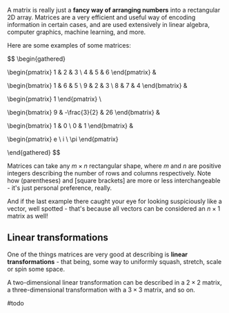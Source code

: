 A matrix is really just a **fancy way of arranging numbers** into a rectangular 2D array. Matrices are a very efficient and useful way of encoding information in certain cases, and are used extensively in linear algebra, computer graphics, machine learning, and more.

Here are some examples of some matrices:

$$
\begin{gathered}

\begin{pmatrix}
1 & 2 & 3 \\
4 & 5 & 6
\end{pmatrix} &

\begin{bmatrix}
1 & 6 & 5 \\
9 & 2 & 3 \\
8 & 7 & 4
\end{bmatrix} &

\begin{pmatrix}
1
\end{pmatrix} \\

\begin{bmatrix}
9 & -\frac{3}{2} & 26
\end{bmatrix} &

\begin{bmatrix}
1 & 0 \\
0 & 1
\end{bmatrix} &

\begin{pmatrix}
e \\
i \\
\pi
\end{pmatrix}

\end{gathered}
$$

Matrices can take any $m \times n$ rectangular shape, where $m$ and $n$ are positive integers describing the number of rows and columns respectively. Note how (parentheses) and \[square brackets\] are more or less interchangeable - it's just personal preference, really.

And if the last example there caught your eye for looking suspiciously like a vector, well spotted - that's because all vectors can be considered an $n \times 1$ matrix as well!

## Linear transformations

One of the things matrices are very good at describing is **linear transformations** - that being, some way to uniformly squash, stretch, scale or spin some space.

A two-dimensional linear transformation can be described in a $2 \times 2$ matrix, a three-dimensional transformation with a $3 \times 3$ matrix, and so on.

#todo 
